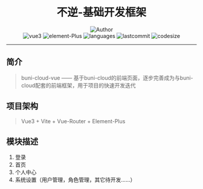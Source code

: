 <h1 align="center">不逆-基础开发框架</h1>
    <p align="center">
    	<img src="https://img.shields.io/badge/Author-wznanfang-orange" alt="Author"/><br>
        <img src="https://img.shields.io/badge/vue-3" alt="vue3"/>
        <img src="https://img.shields.io/badge/element-Plus" alt="element-Plus"/>
    	<img src="https://img.shields.io/github/languages/count/wznanfang/buni-cloud-vue" alt="languages"/>
    	<img src="https://img.shields.io/github/last-commit/wznanfang/buni-cloud-vue" alt="lastcommit"/>
    	<img src ="https://img.shields.io/github/languages/code-size/wznanfang/buni-cloud-vue" alt="codesize"/>
    </p>
<hr>

## 简介
>buni-cloud-vue —— 基于buni-cloud的前端页面，逐步完善成为与buni-cloud配套的前端框架，用于项目的快速开发迭代
## 项目架构
> Vue3 + Vite + Vue-Router + Element-Plus
## 模块描述
1. 登录
2. 首页
3. 个人中心
4. 系统设置（用户管理，角色管理，其它待开发......）